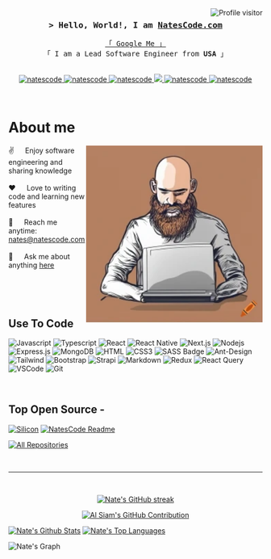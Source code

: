 <!--
<h2 align="center">
  Welcome to NatesCode!
  <img src="https://media.giphy.com/media/hvRJCLFzcasrR4ia7z/giphy.gif" width="28">
</h2>
-->

<!--
<p align="center">
  <a href="https://github.com/natescode"><img src="https://readme-typing-svg.herokuapp.com/?lines=Self%20Taught%20Programmer;Front%20End%20Developer;1.5%2B%20years%20of%20coding%20experience;Always%20learning%20new%20things&center=true&width=380&height=45"></a>
</p>

 -->

<a href="https://komarev.com/ghpvc/?username=natescode">
  <img align="right" src="https://komarev.com/ghpvc/?username=natescode&label=Visitors&color=0e75b6&style=flat" alt="Profile visitor" />
</a>

<!-- Intro  -->
<h3 align="center">
        <samp>&gt; Hello, World!, I am
                <b><a target="_blank" href="https://natescode.com">NatesCode.com</a></b>
        </samp>
</h3>


<p align="center"> 
  <samp>
    <a href="https://www.google.com/search?q=NatesCode">「 Google Me 」</a>
    <br>
    「 I am a Lead Software Engineer from <b>USA</b> 」
    <br>
    <br>
  </samp>
</p>

<p align="center">
 <a href="https://natescode.com" target="blank">
  <img src="https://img.shields.io/badge/Website-DC143C?style=for-the-badge&logo=medium&logoColor=white" alt="natescode" />
 </a>
 <a href="https://linkedin.com/in/natescode" target="_blank">
  <img src="https://img.shields.io/badge/LinkedIn-0077B5?style=for-the-badge&logo=linkedin&logoColor=white" alt="natescode"/>
 </a>
 <a href="https://dev.to/natescode" target="_blank">
  <img src="https://img.shields.io/badge/dev.to-0A0A0A?style=for-the-badge&logo=dev.to&logoColor=white" alt="natescode" />
 </a> 
 <a href="https://twitter.com/natescode" target="_blank">
  <img src="https://img.shields.io/badge/Twitter-1DA1F2?style=for-the-badge&logo=twitter&logoColor=white" />
 </a>
 <a href="https://instagram.com/natescode" target="_blank">
  <img src="https://img.shields.io/badge/Instagram-fe4164?style=for-the-badge&logo=instagram&logoColor=white" alt="natescode" />
 </a> 
 <a href="https://facebook.com/natescode" target="_blank">
  <img src="https://img.shields.io/badge/Facebook-20BEFF?&style=for-the-badge&logo=facebook&logoColor=white" alt="natescode"  />
  </a> 
</p>
<br />

<!-- About Section -->
 # About me
 
<p>
 <img align="right" width="350" src="https://raw.githubusercontent.com/natescode/natescode/main/assets/nate-ai-profile.webp" alt="Coding profile pic" />
  
 ✌️ &emsp; Enjoy software engineering and sharing knowledge <br/><br/>
 ❤️ &emsp; Love to writing code and learning new features<br/><br/>
 📧 &emsp; Reach me anytime: nates@natescode.com<br/><br/>
 💬 &emsp; Ask me about anything [here](https://github.com/natescode/natescode/issues)

</p>

<br/>
<br/>
<br/>

## Use To Code

![Javascript](https://img.shields.io/badge/Javascript-F0DB4F?style=for-the-badge&labelColor=black&logo=javascript&logoColor=F0DB4F)
![Typescript](https://img.shields.io/badge/Typescript-007acc?style=for-the-badge&labelColor=black&logo=typescript&logoColor=007acc)
![React](https://img.shields.io/badge/-React-61DBFB?style=for-the-badge&labelColor=black&logo=react&logoColor=61DBFB)
![React Native](https://img.shields.io/badge/React_Native-20232A?style=for-the-badge&logo=react&logoColor=61DAFB)
![Next.js](https://img.shields.io/badge/next.js-000000?style=for-the-badge&logo=nextdotjs&logoColor=white)
![Nodejs](https://img.shields.io/badge/Nodejs-3C873A?style=for-the-badge&labelColor=black&logo=node.js&logoColor=3C873A)
![Express.js](https://img.shields.io/badge/Express.js-000000?style=for-the-badge&logo=express&logoColor=white)
![MongoDB](https://img.shields.io/badge/MongoDB-4EA94B?style=for-the-badge&logo=mongodb&logoColor=white)
![HTML](https://img.shields.io/badge/HTML5-E34F26?style=for-the-badge&logo=html5&logoColor=white)
![CSS3](https://img.shields.io/badge/CSS3-1572B6?style=for-the-badge&logo=css3&logoColor=white)
![SASS Badge](https://img.shields.io/badge/Sass-CC6699?style=for-the-badge&logo=sass&logoColor=white)
![Ant-Design](https://img.shields.io/badge/AntDesign-0170FE?style=for-the-badge&logo=antdesign&logoColor=white)
![Tailwind](https://img.shields.io/badge/Tailwind_CSS-092749?style=for-the-badge&logo=tailwindcss&logoColor=06B6D4&labelColor=000000)
![Bootstrap](https://img.shields.io/badge/Bootstrap-563D7C?style=for-the-badge&logo=bootstrap&logoColor=white)
![Strapi](https://img.shields.io/badge/strapi-2E7EEA?style=for-the-badge&logo=strapi&logoColor=white)
![Markdown](https://img.shields.io/badge/Markdown-000000?style=for-the-badge&logo=markdown&logoColor=white)
![Redux](https://img.shields.io/badge/Redux-593D88?style=for-the-badge&logo=redux&logoColor=white)
![React Query](https://img.shields.io/badge/-React_Query-FF4154?style=for-the-badge&logo=react%20query&logoColor=white)
![VSCode](https://img.shields.io/badge/Visual_Studio-0078d7?style=for-the-badge&logo=visual%20studio&logoColor=white)
![Git](https://img.shields.io/badge/Git-F05032?style=for-the-badge&logo=git&logoColor=white)

<br/>

## Top Open Source -
[![Silicon](https://github-readme-stats.vercel.app/api/pin/?username=natescode&repo=Silicon&border_color=7F3FBF&bg_color=0D1117&title_color=C9D1D9&text_color=8B949E&icon_color=7F3FBF)](https://github.com/natescode/silicon)
[![NatesCode Readme](https://github-readme-stats.vercel.app/api/pin/?username=natescode&repo=natescode&border_color=7F3FBF&bg_color=0D1117&title_color=C9D1D9&text_color=8B949E&icon_color=7F3FBF)](https://github.com/natescode/natescode)

<p align="left">
  <a href="https://github.com/natescode?tab=repositories" target="_blank"><img alt="All Repositories" title="All Repositories" src="https://img.shields.io/badge/-All%20Repos-2962FF?style=for-the-badge&logo=koding&logoColor=white"/></a>
</p>

<br/>
<hr/>
<br/>

<p align="center">
  <a href="https://github.com/natescode">
    <img src="https://github-readme-streak-stats.herokuapp.com/?user=natescode&theme=radical&border=7F3FBF&background=0D1117" alt="Nate's GitHub streak"/>
  </a>
</p>

<p align="center">
  <a href="https://github.com/natescode">
    <img src="https://github-profile-summary-cards.vercel.app/api/cards/profile-details?username=natescode&theme=radical" alt="Al Siam's GitHub Contribution"/>
  </a>
</p>

<a> 
    <a href="https://github.com/natescode"><img alt="Nate's Github Stats" src="https://denvercoder1-github-readme-stats.vercel.app/api?username=natescode&show_icons=true&count_private=true&theme=react&border_color=7F3FBF&bg_color=0D1117&title_color=F85D7F&icon_color=F8D866" height="192px" width="49.5%"/></a>
  <a href="https://github.com/natescode"><img alt="Nate's Top Languages" src="https://denvercoder1-github-readme-stats.vercel.app/api/top-langs/?username=natescode&langs_count=8&layout=compact&theme=react&border_color=7F3FBF&bg_color=0D1117&title_color=F85D7F&icon_color=F8D866" height="192px" width="49.5%"/></a>
  <br/>
</a>


![Nate's Graph](https://github-readme-activity-graph.vercel.app/graph?username=natescode&custom_title=Al%20Siam's%20GitHub%20Activity%20Graph&bg_color=0D1117&color=7F3FBF&line=7F3FBF&point=7F3FBF&area_color=FFFFFF&title_color=FFFFFF&area=true)
